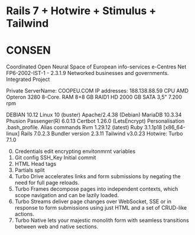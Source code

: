 # Rails 7 + Hotwire + Stimulus + Tailwind

# CONSEN
Coordinated Open Neural Space of European info-services e-Centres Net
FP6-2002-IST-1 - 2.3.1.9 Networked businesses and governments. Integrated Project

Private ServerName: COOPEU.COM
IP addresses: 188.138.88.59
CPU	AMD Opteron 3280 8-Core. RAM	8+8 GB
RAID1 HD	2000 GB SATA 3,5" 7.200 rpm

DEBIAN 10.12 Linux 10 (buster)
Apache/2.4.38 (Debian)
MariaDB 10.3.34
Phusion Passenger(R) 6.0.13
Certbot 1.26.0 (LetsEncrypt)
Personalisation .bash_profile. Alias commands
Rvm 1.29.12 (latest)
Ruby 3.1.1p18 [x86_64-linux]
Rails 7.0.2.3
Bundler version 2.3.11
Tailwind v3.0.23
Hotwire: Turbo 7.1.0

00) Credentials edit encrypting envitonmrnt variables
01) Git config SSH_Key Initial commit
02) HTML Head tags
03) Partials split
040) Turbo Drive accelerates links and form submissions by negating the need for full page reloads.
041) Turbo Frames decompose pages into independent contexts, which scope navigation and can be lazily loaded.
042) Turbo Streams deliver page changes over WebSocket, SSE or in response to form submissions using just HTML and a set of CRUD-like actions.
043) Turbo Native lets your majestic monolith form with seamless transitions between web and native sections.

